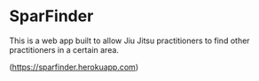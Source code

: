 # SparFinder
This is a web app built to allow Jiu Jitsu practitioners to find other practitioners in a certain area.

(<a href="https://sparfinder.herokuapp.com" target="_blank">https://sparfinder.herokuapp.com</a>)